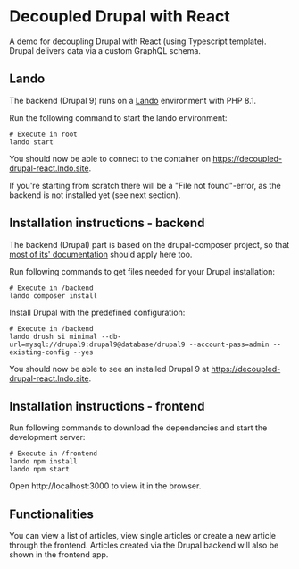 # Decoupled Drupal with React

A demo for decoupling Drupal with React (using Typescript template). Drupal delivers data via a custom GraphQL schema.

## Lando

The backend (Drupal 9) runs on a [Lando](https://docs.lando.dev/config/drupal9.html) environment with PHP 8.1.

Run the following command to start the lando environment:

```
# Execute in root
lando start
```

You should now be able to connect to the container on https://decoupled-drupal-react.lndo.site.

If you're starting from scratch there will be a "File not found"-error, as the backend is not installed yet (see next
section).

## Installation instructions - backend

The backend (Drupal) part is based on the drupal-composer project, so that
[most of its' documentation](https://github.com/drupal-composer/drupal-project) should apply here too.

Run following commands to get files needed for your Drupal installation:

```
# Execute in /backend
lando composer install
```

Install Drupal with the predefined configuration:
```
# Execute in /backend
lando drush si minimal --db-url=mysql://drupal9:drupal9@database/drupal9 --account-pass=admin --existing-config --yes
```

You should now be able to see an installed Drupal 9 at https://decoupled-drupal-react.lndo.site.

## Installation instructions - frontend

Run following commands to download the dependencies and start the development server:
```
# Execute in /frontend
lando npm install
lando npm start
```

Open http://localhost:3000 to view it in the browser.

## Functionalities

You can view a list of articles, view single articles or create a new article through the frontend. Articles
created via the Drupal backend will also be shown in the frontend app.
